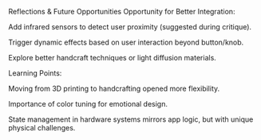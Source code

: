Reflections & Future Opportunities
Opportunity for Better Integration:

Add infrared sensors to detect user proximity (suggested during critique).

Trigger dynamic effects based on user interaction beyond button/knob.

Explore better handcraft techniques or light diffusion materials.

Learning Points:

Moving from 3D printing to handcrafting opened more flexibility.

Importance of color tuning for emotional design.

State management in hardware systems mirrors app logic, but with unique physical challenges.
